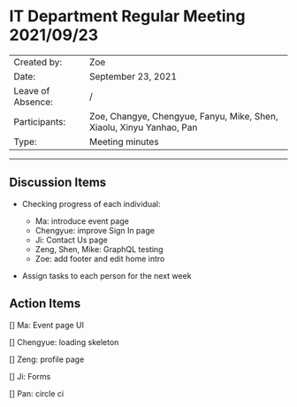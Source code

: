 # IT Department Regular Meeting 2021/09/23

|                   |                                                                      |
| ----------------- | -------------------------------------------------------------------- |
| Created by:       | Zoe                                                                  |
| Date:             | September 23, 2021                                                   |
| Leave of Absence: | /                                                                    |
| Participants:     | Zoe, Changye, Chengyue, Fanyu, Mike, Shen, Xiaolu, Xinyu Yanhao, Pan |
| Type:             | Meeting minutes                                                      |

---

## Discussion Items

- Checking progress of each individual:

  - Ma: introduce event page
  - Chengyue: improve Sign In page
  - Ji: Contact Us page
  - Zeng, Shen, Mike: GraphQL testing
  - Zoe: add footer and edit home intro

- Assign tasks to each person for the next week

## Action Items

[] Ma: Event page UI

[] Chengyue: loading skeleton

[] Zeng: profile page

[] Ji: Forms

[] Pan: circle ci
